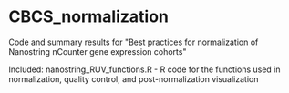# CBCS_normalization
Code and summary results for "Best practices for normalization of Nanostring nCounter gene expression cohorts"

Included:
nanostring_RUV_functions.R - R code for the functions used in normalization, quality control, and post-normalization visualization
